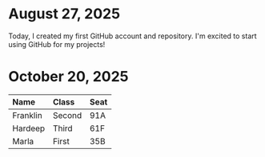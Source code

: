 # August 27, 2025

Today, I created my first GitHub account and repository. I'm excited to start using GitHub for my projects!

# October 20, 2025
| Name     | Class | Seat |
| :------- | :---- | :--- |
| Franklin |	Second       |91A      |
| Hardeep  |Third       |61F      |
| Marla    |	First       |35B      |

